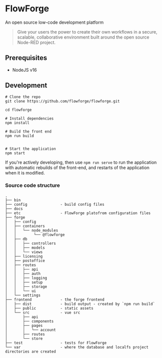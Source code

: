# FlowForge
An open source low-code development platform

> Give your users the power to create their own workflows in a secure, scalable, collaborative environment built around the open source Node-RED project.

## Prerequisites

 - NodeJS v16

## Development

```
# Clone the repo
git clone https://github.com/flowforge/flowforge.git 

cd flowforge

# Install dependencies
npm install

# Build the front end
npm run build


# Start the application
npm start
```

If you're actively developing, then use `npm run serve` to run the application
with automatic rebuilds of the front-end, and restarts of the application when
it is modified.



### Source code structure

```
.
├── bin
├── config               - build config files
├── docs
├── etc                  - FlowForge platofrom configuration files
├── forge
│   ├── config
│   ├── containers
│   │   └── node_modules
│   │        └── @flowforge
│   ├── db
│   │   ├── controllers
│   │   ├── models
│   │   └── views
│   ├── licensing
│   ├── postoffice
│   ├── routes
│   │   ├── api
│   │   ├── auth
│   │   ├── logging
│   │   ├── setup
│   │   ├── storage
│   │   └── ui
│   └── settings
├── frontend             - the forge frontend
│   ├── dist             - build output - created by `npm run build`
│   ├── public           - static assets
│   └── src              - vue src
│       ├── api
│       ├── components
│       ├── pages
│       │   └── account
│       ├── routes
│       └── store
├── test                 - tests for FlowForge
└── var                  - where the database and localfs project directories are created
```
